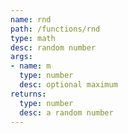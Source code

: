 ```yaml
---
name: rnd
path: /functions/rnd
type: math
desc: random number
args:
- name: m
  type: number
  desc: optional maximum
returns:
  type: number
  desc: a random number
---
```


